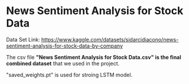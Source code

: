 # News Sentiment Analysis for Stock Data

Data Set Link: https://www.kaggle.com/datasets/sidarcidiacono/news-sentiment-analysis-for-stock-data-by-company

The csv file **"News Sentiment Analysis for Stock Data.csv" is the final combined dataset** that we used in the project.

"saved_weights.pt" is used for stroing LSTM model.
